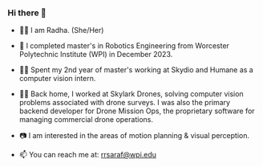 ### Hi there 👋

- :raising_hand_woman: I am Radha. (She/Her)
<!--
**radhasaraf/radhasaraf** is a ✨ _special_ ✨ repository because its `README.md` (this file) appears on your GitHub profile.

Here are some ideas to get you started:

- 🔭 I’m currently working on ...
- 🌱 I’m currently learning ...
- 👯 I’m looking to collaborate on ...
- 🤔 I’m looking for help with ...
- 💬 Ask me about ...
- ⚡ Fun fact: ...
-->

- :blue_book: I completed master's in Robotics Engineering from Worcester Polytechnic Institute (WPI) in December 2023.
- :woman_office_worker: Spent my 2nd year of master's working at Skydio and Humane as a computer vision intern.
- :woman_technologist: Back home, I worked at Skylark Drones, solving computer vision problems associated with drone surveys. I was also the primary backend developer for Drone Mission Ops, the proprietary software for managing commercial drone operations.

- 📷 I am interested in the areas of motion planning & visual perception.

- 📫 You can reach me at: rrsaraf@wpi.edu

<!--
[![My github stats](https://github-readme-stats.vercel.app/api?username=radhasaraf&show_icons=true&theme=tokyonight)](https://github.com/anuraghazra/github-readme-stats) 

[![GitHub Streak](http://github-readme-streak-stats.herokuapp.com?user=radhasaraf&theme=tokyonight)](https://git.io/streak-stats)
--!>
